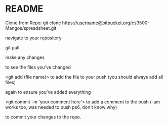# README #

Clone from Repo:
git clone https://username@bitbucket.org/cs3500-Mangos/spreadsheet.git

navigate to your repository

git pull

make any changes

<git status> to see the files you've changed

<git add (file name)> to add the file to your push (you should always add all files)

<git status> again to ensure you've added everything

<git commit -m 'your comment here'> to add a comment to the push (-am works too, was needed to push ps6, don't know why)

<git push> to commit your changes to the repo.